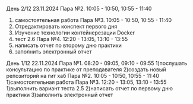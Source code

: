 День 2/12 23.11.2024
Пара №2. 10:05 - 10:50, 10:55 - 11:40
1) самостоятельная работа
Пара №3. 10:05 - 10:50, 10:55 - 11:40
1) Отредактировать конспект первого дня
2) Изучение технологии контейнерезации Docker
3) тест 2.6
Пара №4. 12:20 - 13:05, 13:10 - 13:55
1) написать отчет по второму дню практики
2) заполнить электронный отчет
   
День 1/12 22.11.2024
Пара №1. 08:20 - 09:05, 09:10 - 09:55
1)послушать консультацию по практике от преподавателя
2)создать новый репозиторий на гит хаб
Пара №2. 10:05 - 10:50, 10:55 - 11:40
1)самостоятельная работа
Пара №3. 12:20 - 13:05, 13:10 - 13:55
1)выполнить вариант теста 2.5
2)написать отчет по первому дню практики
3)заполнить электронный отчет
